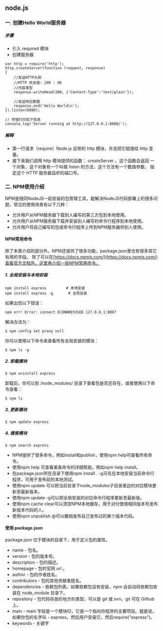 ## node.js 

### 一. 创建Hello World服务器

##### 步骤

- 引入 required 模块
- 创建服务器

```
var http = require('http');
http.createServer(function (request, response)
{
	//发送HTTP头部
	//HTTP 状态值: 200 : OK
	//内容类型
	response.writeHead(200, {'Content-Type':'text/plain'});

	//发送响应数据
	response.end('Hello World\n');
}).listen(8888);

// 终端打印如下信息
console.log('Server running at http://127.0.0.1:8888/');

```

##### 解释
- 第一行请求（require）Node.js 自带的 http 模块，并且把它赋值给 http 变量。
- 接下来我们调用 http 模块提供的函数： createServer 。这个函数会返回 一个对象，这个对象有一个叫做 listen 的方法，这个方法有一个数值参数， 指定这个 HTTP 服务器监听的端口号。


### 二. NPM使用介绍

NPM是随同NodeJS一起安装的包管理工具，能解决NodeJS代码部署上的很多问题，常见的使用场景有以下几种：

- 允许用户从NPM服务器下载别人编写的第三方包到本地使用。
- 允许用户从NPM服务器下载并安装别人编写的命令行程序到本地使用。
- 允许用户将自己编写的包或命令行程序上传到NPM服务器供别人使用。

#### NPM常用命令

除了本章介绍的部分外，NPM还提供了很多功能，package.json里也有很多其它有用的字段。
除了可以在[https://docs.npmjs.com/](https://docs.npmjs.com/)查看官方文档外，这里再介绍一些NPM常用命令。

##### 1. 全局安装与本地安装

```
npm install express         # 本地安装
npm install express -g   	 # 全局安装
```

如果出现以下错误：

```
npm err! Error: connect ECONNREFUSED 127.0.0.1:8087 
```

解决办法为：

```
$ npm config set proxy null
```

你可以使用以下命令来查看所有全局安装的模块：

```
$ npm ls -g
```

##### 2. 卸载模块

```
$ npm uninstall express
```

卸载后，你可以到 /node_modules/ 目录下查看包是否还存在，或者使用以下命令查看：

```
$ npm ls
```

##### 3. 更新模块

```
$ npm update express
```

##### 4. 搜索模块

```
$ npm search express
```

- NPM提供了很多命令，例如install和publish，使用npm help可查看所有命令。
- 使用npm help <command>可查看某条命令的详细帮助，例如npm help install。
- 在package.json所在目录下使用npm install . -g可先在本地安装当前命令行程序，可用于发布前的本地测试。
- 使用npm update <package>可以把当前目录下node_modules子目录里边的对应模块更新至最新版本。
- 使用npm update <package> -g可以把全局安装的对应命令行程序更新至最新版。
- 使用npm cache clear可以清空NPM本地缓存，用于对付使用相同版本号发布新版本代码的人。
- 使用npm unpublish <package>@<version>可以撤销发布自己发布过的某个版本代码。


#### 使用 package.json

package.json 位于模块的目录下，用于定义包的属性。

- name - 包名。
- version - 包的版本号。
- description - 包的描述。
- homepage - 包的官网 url 。
- author - 包的作者姓名。
- contributors - 包的其他贡献者姓名。
- dependencies - 依赖包列表。如果依赖包没有安装，npm 会自动将依赖包安装在 node_module 目录下。
- repository - 包代码存放的地方的类型，可以是 git 或 svn，git 可在 Github 上。
- main - main 字段是一个模块ID，它是一个指向你程序的主要项目。就是说，如果你包的名字叫 - express，然后用户安装它，然后require("express")。
- keywords - 关键字